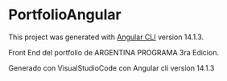 # PortfolioAngular

This project was generated with [Angular CLI](https://github.com/angular/angular-cli) version 14.1.3.

Front End del portfolio de ARGENTINA PROGRAMA 3ra Edicion.

Generado con VisualStudioCode con Angular cli version 14.1.3

